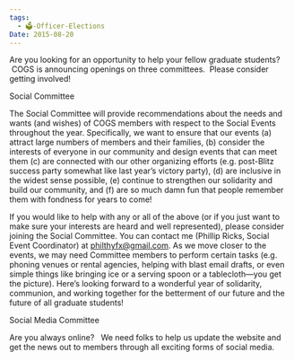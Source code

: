 ```yaml
---
tags:
  - 🗳️-Officer-Elections
Date: 2015-08-20
---
```

Are you looking for an opportunity to help your fellow graduate students?  COGS is announcing openings on three committees.  Please consider getting involved!

Social Committee

The Social Committee will provide recommendations about the needs and wants (and wishes) of COGS members with respect to the Social Events throughout the year. Specifically, we want to ensure that our events (a) attract large numbers of members and their families, (b) consider the interests of everyone in our community and design events that can meet them (c) are connected with our other organizing efforts (e.g. post-Blitz success party somewhat like last year’s victory party), (d) are inclusive in the widest sense possible, (e) continue to strengthen our solidarity and build our community, and (f) are so much damn fun that people remember them with fondness for years to come!

If you would like to help with any or all of the above (or if you just want to make sure your interests are heard and well represented), please consider joining the Social Committee. You can contact me (Phillip Ricks, Social Event Coordinator) at [philthyfx@gmail.com](chrome-extension://bpmcpldpdmajfigpchkicefoigmkfalc/views/qowt.html#mailto:philthyfx@gmail.com). As we move closer to the events, we may need Committee members to perform certain tasks (e.g. phoning venues or rental agencies, helping with blast email drafts, or even simple things like bringing ice or a serving spoon or a tablecloth—you get the picture). Here’s looking forward to a wonderful year of solidarity, communion, and working together for the betterment of our future and the future of all graduate students!

Social Media Committee

Are you always online?   We need folks to help us update the website and get the news out to members through all exciting forms of social media.